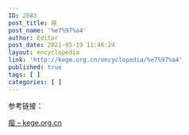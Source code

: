 ```yaml
---
ID: 2883
post_title: 痤
post_name: '%e7%97%a4'
author: Editor
post_date: 2021-05-19 11:46:24
layout: encyclopedia
link: 'http://kege.org.cn/encyclopedia/%e7%97%a4'
published: true
tags: [ ]
categories: [ ]
---
```

参考链接：

<a href="http://kege.org.cn/encyclopedia/%e7%98%bf">瘿 – kege.org.cn</a>